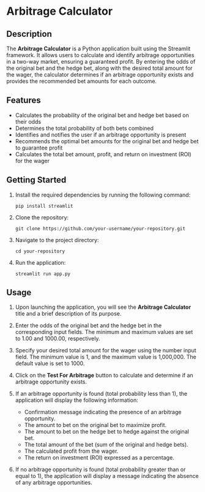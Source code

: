 # Arbitrage Calculator

## Description

The **Arbitrage Calculator** is a Python application built using the Streamlit framework. It allows users to calculate and identify arbitrage opportunities in a two-way market, ensuring a guaranteed profit. By entering the odds of the original bet and the hedge bet, along with the desired total amount for the wager, the calculator determines if an arbitrage opportunity exists and provides the recommended bet amounts for each outcome.

## Features

- Calculates the probability of the original bet and hedge bet based on their odds
- Determines the total probability of both bets combined
- Identifies and notifies the user if an arbitrage opportunity is present
- Recommends the optimal bet amounts for the original bet and hedge bet to guarantee profit
- Calculates the total bet amount, profit, and return on investment (ROI) for the wager

## Getting Started

1. Install the required dependencies by running the following command:

   ```
   pip install streamlit
   ```

2. Clone the repository:

   ```
   git clone https://github.com/your-username/your-repository.git
   ```

3. Navigate to the project directory:

   ```
   cd your-repository
   ```

4. Run the application:

   ```
   streamlit run app.py
   ```

## Usage

1. Upon launching the application, you will see the **Arbitrage Calculator** title and a brief description of its purpose.

2. Enter the odds of the original bet and the hedge bet in the corresponding input fields. The minimum and maximum values are set to 1.00 and 1000.00, respectively.

3. Specify your desired total amount for the wager using the number input field. The minimum value is 1, and the maximum value is 1,000,000. The default value is set to 1000.

4. Click on the **Test For Arbitrage** button to calculate and determine if an arbitrage opportunity exists.

5. If an arbitrage opportunity is found (total probability less than 1), the application will display the following information:

   - Confirmation message indicating the presence of an arbitrage opportunity.
   - The amount to bet on the original bet to maximize profit.
   - The amount to bet on the hedge bet to hedge against the original bet.
   - The total amount of the bet (sum of the original and hedge bets).
   - The calculated profit from the wager.
   - The return on investment (ROI) expressed as a percentage.

6. If no arbitrage opportunity is found (total probability greater than or equal to 1), the application will display a message indicating the absence of any arbitrage opportunities.

